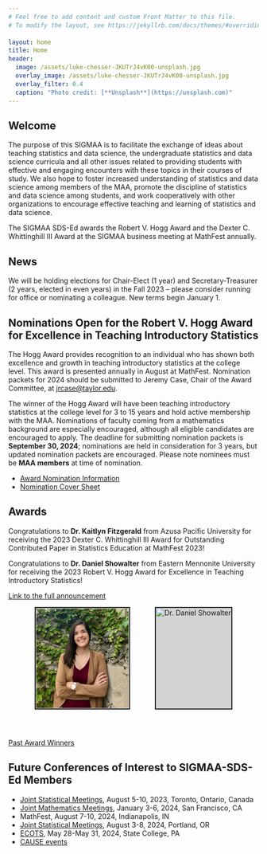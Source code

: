 ```yaml
---
# Feel free to add content and custom Front Matter to this file.
# To modify the layout, see https://jekyllrb.com/docs/themes/#overriding-theme-defaults

layout: home
title: Home
header:
  image: /assets/luke-chesser-JKUTrJ4vK00-unsplash.jpg
  overlay_image: /assets/luke-chesser-JKUTrJ4vK00-unsplash.jpg
  overlay_filter: 0.4
  caption: "Photo credit: [**Unsplash**](https://unsplash.com)"
---
```


## Welcome

The purpose of this SIGMAA is to facilitate the exchange of ideas about teaching statistics and data science, the undergraduate statistics and data science curricula and all other issues related to providing students with effective and engaging encounters with these topics in their courses of study.  We also hope to foster increased understanding of statistics and data science among members of the MAA, promote the discipline of statistics and data science among students, and work cooperatively with other organizations to encourage effective teaching and learning of statistics and data science.

The SIGMAA SDS-Ed awards the Robert V. Hogg Award and the Dexter C. Whittinghill III Award at the SIGMAA business meeting at MathFest annually.

## News

We will be holding elections for Chair-Elect (1 year) and Secretary-Treasurer (2 years, elected in even years) in the Fall 2023 – please consider running for office or nominating a colleague. New terms begin January 1.

## Nominations Open for the Robert V. Hogg Award for Excellence in Teaching Introductory Statistics

The Hogg Award provides recognition to an individual who has shown both excellence and growth in teaching introductory statistics at the college level. This award is presented annually in August at MathFest. Nomination packets for 2024 should be submitted to Jeremy Case, Chair of the Award Committee, at [jrcase@taylor.edu](mailto:jrcase@taylor.edu).

The winner of the Hogg Award will have been teaching introductory statistics at the college level for 3 to 15 years and hold active membership with the MAA. Nominations of faculty coming from a mathematics background are especially encouraged, although all eligible candidates are encouraged to apply. The deadline for submitting nomination packets is **September 30, 2024**; nominations are held in consideration for 3 years, but updated nomination packets are encouraged. Please note nominees must be **MAA members** at time of nomination.

- [Award Nomination Information](https://docs.google.com/document/d/1lQmHzuSOLMG9oN2qz0BoWBinmo8KUO6aC0W9Hkgu0cM/edit?usp=sharing)
- [Nomination Cover Sheet](/Hogg_award/SIGMAA-Award-Nomination-Cover-Sheet.pdf)

## Awards

Congratulations to **Dr. Kaitlyn Fitzgerald** from Azusa Pacific University for receiving the 2023 Dexter C. Whittinghill III Award for Outstanding Contributed Paper in Statistics Education at MathFest 2023!

Congratulations to **Dr. Daniel Showalter** from Eastern Mennonite University for receiving the 2023 Robert V. Hogg Award for Excellence in Teaching Introductory Statistics!

[Link to the full announcement](Hogg_award/Hogg-Announcement-Award-Announcement-2023.docx)

<p style="display: flex; flex-direction: row; gap: 50px; height: 250px; justify-content: center"><img src="assets/Fitzgerald_Katie.jpeg" alt="Dr. Kaitlyn Fitzgerald" title="Dr. Kaitlyn Fitzgerald"  height="200" style="border: 2px solid #232222; padding: 1px; background-color: lightgray;">
<img src="assets/Showalter.jpg" alt="Dr. Daniel Showalter" title="Dr. Daniel Showalter"  height="200"  style="border: 2px solid #232222; padding: 1px; background-color: lightgray;"></p>

[Past Award Winners](/awards)

## Future Conferences of Interest to SIGMAA-SDS-Ed Members

- [Joint Statistical Meetings](https://ww2.amstat.org/meetings/jsm/2023/), August 5-10, 2023, Toronto, Ontario, Canada
- [Joint Mathematics Meetings](https://www.jointmathematicsmeetings.org/meetings/national/jmm2024/2300_program.html), January 3-6, 2024, San Francisco, CA
- MathFest, August 7-10, 2024, Indianapolis, IN
- [Joint Statistical Meetings](https://ww2.amstat.org/meetings/jsm/2024/), August 3-8, 2024, Portland, OR
- [ECOTS](https://www.causeweb.org/cause/ecots/ecots24), May 28-May 31, 2024, State College, PA
- [CAUSE events](https://causeweb.org/cause/events)
